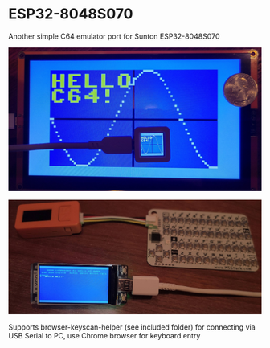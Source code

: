 # ESP32-8048S070 #

Another simple C64 emulator port for Sunton ESP32-8048S070

![](ESP32-8048S070.jpg)

![BLE keyboard example](ble.jpg)

Supports browser-keyscan-helper (see included folder) for connecting via USB Serial to PC, use Chrome browser for keyboard entry

